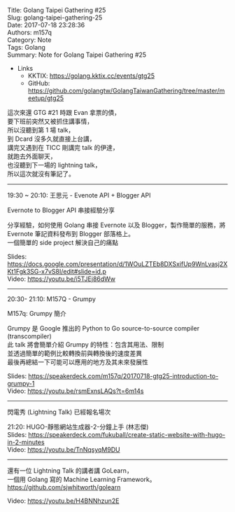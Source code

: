 Title: Golang Taipei Gathering #25  
Slug: golang-taipei-gathering-25  
Date: 2017-07-18 23:28:36  
Authors: m157q  
Category: Note  
Tags: Golang  
Summary: Note for Golang Taipei Gathering #25  
  
  
+ Links  
    + KKTIX: <https://golang.kktix.cc/events/gtg25>  
    + GitHub: <https://github.com/golangtw/GolangTaiwanGathering/tree/master/meetup/gtg25>  
  
這次來還 GTG #21 時跟 Evan 拿票的債，  
要下班前突然又被抓住講事情，  
所以沒聽到第 1 場 talk，  
到 Dcard 沒多久就直接上台講，  
講完又遇到在 TICC 剛講完 talk 的伊達，  
就跑去外面聊天，  
也沒聽到下一場的 lightning talk，  
所以這次就沒有筆記了。  
  
---  
  
19:30 ~ 20:10:  王思元 - Evenote API + Blogger API  
  
Evernote to Blogger API 串接經驗分享  
  
分享經驗，如何使用 Golang 串接 Evernote 以及 Blogger，製作簡單的服務，將 Evernote 筆記資料發布到 Blogger 部落格上。  
一個簡單的 side project 解決自己的痛點  
  
Slides: <https://docs.google.com/presentation/d/1WOuLZTEb8DXSxifUp9WnLvasj2XKt1Fgk3SG-x7vS8I/edit#slide=id.p>  
Video: <https://youtu.be/i5TJEj86dWw>  
  
---  
  
20:30- 21:10:  M157Q - Grumpy  
  
M157q: Grumpy 簡介  
  
Grumpy 是 Google 推出的 Python to Go source-to-source compiler (transcompiler)  
此 talk 將會簡單介紹 Grumpy 的特性：包含其用法、限制  
並透過簡單的範例比較轉換前與轉換後的速度差異  
最後再總結一下可能可以應用的地方及其未來發展性  
  
Slides: <https://speakerdeck.com/m157q/20170718-gtg25-introduction-to-grumpy-1>  
Video: <https://youtu.be/rsmExnsLAQs?t=6m14s>  
  
---  
  
閃電秀 (Lightning Talk) 已經報名場次  
  
21:20: HUGO-靜態網站生成器-2-分鐘上手 (林志傑)  
Slides: <https://speakerdeck.com/fukuball/create-static-website-with-hugo-in-2-minutes>  
Video: <https://youtu.be/TnNqsyqM9DU>  
  
---  
  
還有一位 Lightning Talk 的講者講 GoLearn，  
一個用 Golang 寫的 Machine Learning Framework。  
<https://github.com/sjwhitworth/golearn>  
  
Video: <https://youtu.be/H4BNNhzun2E>  
